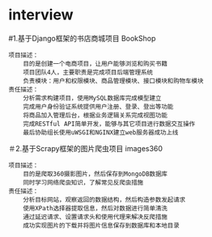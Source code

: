 # interview

#1.基于Django框架的书店商城项目 BookShop

    项目描述：
        目的是创建一个电商项目，让用户能够浏览和购买书籍
        项目团队4人，主要职责是完成项目后端管理系统
        负责模块：用户和权限模块、商品管理模块、接口模块和购物车模块
    责任描述：
        分析需求构建项目，使用MySQL数据库完成模型建立
        完成用户身份验证系统提供用户注册、登录、登出等功能
        将商品加入管理后台，根据业务逻辑关系完成视图功能
        完成RESTful API简单开发，能够与其它项目进行数据交互操作
        最后协助组长使用uWSGI和NGINX建立web服务器成功上线
  
＃2.基于Scrapy框架的图片爬虫项目 images360

    项目描述：
        目的是爬取360摄影图片，然后保存到MongoDB数据库
        同时学习网络爬虫知识，了解常见反爬虫措施
    责任描述：
        分析目标网站，观察返回的数据结构，然后构造参数发起请求
        使用XPath选择器提取信息，然后对数据进行简单清洗
        通过延迟请求、设置请求头和使用代理来解决反爬措施
        成功实现图片的下载并将图片信息保存到数据库和本地目录
